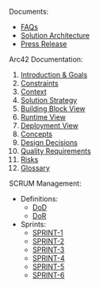 Documents:

- [FAQs](./FAQs)
- [Solution Architecture](arc42/07.-Deployment-View.md)
- [Press Release](./PressRelease)

Arc42 Documentation:

1. [Introduction & Goals](arc42/01.-Introduction-&-Goals.md)
2. [Constraints](arc42/02.-Constraints.md)
3. [Context](arc42/03.-Context.md)
4. [Solution Strategy](arc42/04.-Solution-Strategy.md)
5. [Building Block View](arc42/05.-Building-Block-View.md)
6. [Runtime View](arc42/06.-Runtime-View.md)
7. [Deployment View](arc42/07.-Deployment-View.md)
8. [Concepts](arc42/08.-Concepts.md)
9. [Design Decisions](arc42/09.-Design-Decisions.md)
10. [Quality Requirements](arc42/10.-Quality-Requirements.md)
11. [Risks](arc42/11.-Risks.md)
12. [Glossary](arc42/12.-Glossary.md)

SCRUM Management:

- Definitions: 
    - [DoD](scrum/dod)
    - [DoR](scrum/dor)
- Sprints:
    - [SPRINT-1](scrum/SPRINT-1)
    - [SPRINT-2](scrum/SPRINT-2)
    - [SPRINT-3](scrum/SPRINT-3)
    - [SPRINT-4](scrum/SPRINT-4)
    - [SPRINT-5](scrum/SPRINT-5)
    - [SPRINT-6](scrum/SPRINT-6)